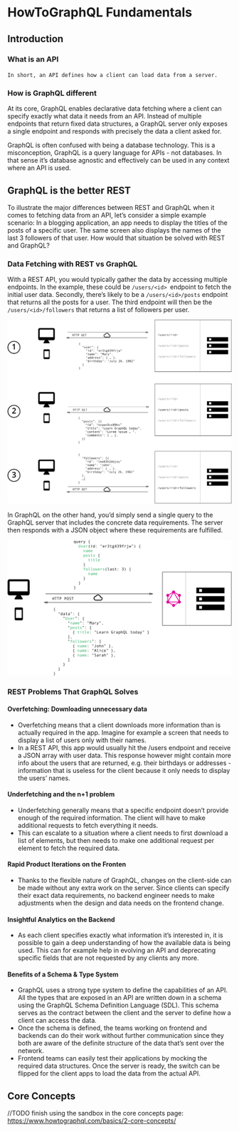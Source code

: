 # HowToGraphQL Fundamentals

## Introduction

### What is an API

`In short, an API defines how a client can load data from a server.`

### How is GraphQL different

At its core, GraphQL enables declarative data fetching where a client can specify exactly what data it needs from an API.
Instead of multiple endpoints that return fixed data structures, a GraphQL server only exposes a single endpoint and responds with precisely the data a client asked for.

GraphQL is often confused with being a database technology. This is a misconception, GraphQL is a query language for APIs - not databases. In that sense it’s database agnostic and effectively can be used in any context where an API is used.

## GraphQL is the better REST

To illustrate the major differences between REST and GraphQL when it comes to fetching data from an API, let’s consider a simple example scenario: In a blogging application, an app needs to display the titles of the posts of a specific user. The same screen also displays the names of the last 3 followers of that user. How would that situation be solved with REST and GraphQL?

### Data Fetching with REST vs GraphQL

With a REST API, you would typically gather the data by accessing multiple endpoints. In the example, these could be `/users/<id> `endpoint to fetch the initial user data. Secondly, there’s likely to be a `/users/<id>/posts` endpoint that returns all the posts for a user. The third endpoint will then be the `/users/<id>/followers` that returns a list of followers per user.

![REST example](images/graphQL-vs-API-0.png)

In GraphQL on the other hand, you’d simply send a single query to the GraphQL server that includes the concrete data requirements. The server then responds with a JSON object where these requirements are fulfilled.

![GraphQL example](images/graphQL-vs-API-1.png)

### REST Problems That GraphQL Solves

#### Overfetching: Downloading unnecessary data

- Overfetching means that a client downloads more information than is actually required in the app. Imagine for example a screen that needs to display a list of users only with their names.
- In a REST API, this app would usually hit the /users endpoint and receive a JSON array with user data. This response however might contain more info about the users that are returned, e.g. their birthdays or addresses - information that is useless for the client because it only needs to display the users’ names.

#### Underfetching and the n+1 problem

- Underfetching generally means that a specific endpoint doesn’t provide enough of the required information. The client will have to make additional requests to fetch everything it needs.
- This can escalate to a situation where a client needs to first download a list of elements, but then needs to make one additional request per element to fetch the required data.

#### Rapid Product Iterations on the Fronten

- Thanks to the flexible nature of GraphQL, changes on the client-side can be made without any extra work on the server. Since clients can specify their exact data requirements, no backend engineer needs to make adjustments when the design and data needs on the frontend change.

#### Insightful Analytics on the Backend

- As each client specifies exactly what information it’s interested in, it is possible to gain a deep understanding of how the available data is being used. This can for example help in evolving an API and deprecating specific fields that are not requested by any clients any more.

#### Benefits of a Schema & Type System

- GraphQL uses a strong type system to define the capabilities of an API. All the types that are exposed in an API are written down in a schema using the GraphQL Schema Definition Language (SDL). This schema serves as the contract between the client and the server to define how a client can access the data.
- Once the schema is defined, the teams working on frontend and backends can do their work without further communication since they both are aware of the definite structure of the data that’s sent over the network.
- Frontend teams can easily test their applications by mocking the required data structures. Once the server is ready, the switch can be flipped for the client apps to load the data from the actual API.

## Core Concepts

//TODO finish using the sandbox in the core concepts page: https://www.howtographql.com/basics/2-core-concepts/